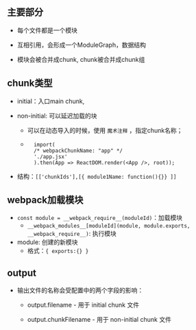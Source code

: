 ## 主要部分

* 每个文件都是一个模块

* 互相引用，会形成一个ModuleGraph，数据结构

* 模块会被合并成chunk, chunk被合并成chunk组

## chunk类型

* initial：入口main chunk, 

* non-initial: 可以延迟加载的块
  + 可以在动态导入的时候，使用 `魔术注释` ，指定chunk名称；
  + ``` 
      import(
      /* webpackChunkName: "app" */
      './app.jsx'
      ).then(App => ReactDOM.render(<App />, root));
    ```
* 结构：`[['chunkIds'],[{ module1Name: function(){}} ]]`

## webpack加载模块

* `const module = __webpack_require__(moduleId)`：加载模块
  * `__webpack_modules__[moduleId](module, module.exports, __webpack_require__)`: 执行模块
* module: 创建的新模块
  * 格式：`{ exports:{} }`

## output

* 输出文件的名称会受配置中的两个字段的影响：

  + output.filename - 用于 initial chunk 文件

  + output.chunkFilename - 用于 non-initial chunk 文件
